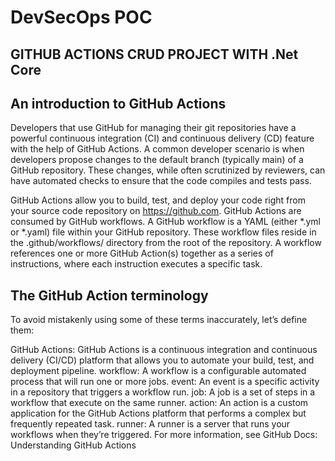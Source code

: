 # DevSecOps POC
## GITHUB ACTIONS CRUD PROJECT WITH .Net Core

## An introduction to GitHub Actions
Developers that use GitHub for managing their git repositories have a powerful continuous integration (CI) and continuous delivery (CD) feature with the help of GitHub Actions. A common developer scenario is when developers propose changes to the default branch (typically main) of a GitHub repository. These changes, while often scrutinized by reviewers, can have automated checks to ensure that the code compiles and tests pass.

GitHub Actions allow you to build, test, and deploy your code right from your source code repository on https://github.com. GitHub Actions are consumed by GitHub workflows. A GitHub workflow is a YAML (either *.yml or *.yaml) file within your GitHub repository. These workflow files reside in the .github/workflows/ directory from the root of the repository. A workflow references one or more GitHub Action(s) together as a series of instructions, where each instruction executes a specific task.

## The GitHub Action terminology
To avoid mistakenly using some of these terms inaccurately, let’s define them:

GitHub Actions: GitHub Actions is a continuous integration and continuous delivery (CI/CD) platform that allows you to automate your build, test, and deployment pipeline.
workflow: A workflow is a configurable automated process that will run one or more jobs.
event: An event is a specific activity in a repository that triggers a workflow run.
job: A job is a set of steps in a workflow that execute on the same runner.
action: An action is a custom application for the GitHub Actions platform that performs a complex but frequently repeated task.
runner: A runner is a server that runs your workflows when they’re triggered.
For more information, see GitHub Docs: Understanding GitHub Actions
